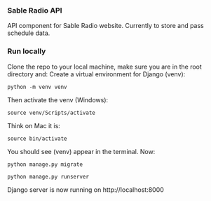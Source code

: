### Sable Radio API

API component for Sable Radio website. Currently to store and pass schedule data.

### Run locally

Clone the repo to your local machine, make sure you are in the root directory and:
Create a virtual environment for Django (venv):
```
python -m venv venv
```
Then activate the venv (Windows):
```
source venv/Scripts/activate
```
Think on Mac it is:
```
source bin/activate
```
You should see (venv) appear in the terminal. Now:
```
python manage.py migrate
```
```
python manage.py runserver
```
Django server is now running on http://localhost:8000